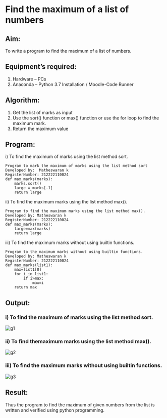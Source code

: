 # Find the maximum of a list of numbers
## Aim:
To write a program to find the maximum of a list of numbers.
## Equipment’s required:
1.	Hardware – PCs
2.	Anaconda – Python 3.7 Installation / Moodle-Code Runner
## Algorithm:
1.	Get the list of marks as input
2.	Use the sort() function or max() function or use the for loop to find the maximum mark.
3.	Return the maximum value
## Program:

i)	 To find the maximum of marks using the list method sort.
```
Program to mark the maximum of marks using the list method sort
Developed by:  Matheswaran k
RegisterNumber: 212222110024
def max_marks(marks):
    marks.sort()
    large = marks[-1]
    return large
```
ii)	 To find the maximum marks using the list method max().
```
Program to find the maximum marks using the list method max().
Developed by: Matheswaran k
RegisterNumber: 212222110024
def max_marks(marks):
    large=max(marks)
    return large
```
iii)  To find the maximum marks without using builtin functions.
```
Program to the maximum marks without using builtin functions.
Developed by: Matheswaran k
RegisterNumber: 212222110024
def max_marks(list1):
    max=list1[0]
    for i in list1:
        if i>max:
            max=i
    return max
```
## Output:
### i) To find the maximum of marks using the list method sort.
![g1](https://github.com/mathes6112004/FindMaximum/assets/119477782/a04fb675-a208-46bb-b0f1-5acda53738a0)
### ii) To find themaximum marks using the list method max().
![g2](https://github.com/mathes6112004/FindMaximum/assets/119477782/774244e4-1e99-4b1a-8ab2-9892b99fd3fa)
### iii) To find the maximum marks without using builtin functions.
![g3](https://github.com/mathes6112004/FindMaximum/assets/119477782/95dff218-a7f1-41ea-8772-27cbb355156b)
## Result:
Thus the program to find the maximum of given numbers from the list is written and verified using python programming.
